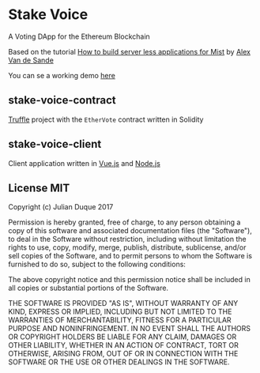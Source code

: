 # Stake Voice

A Voting DApp for the Ethereum Blockchain

Based on the tutorial [How to build server less applications for Mist](https://blog.ethereum.org/2016/07/12/build-server-less-applications-mist/) by [Alex Van de Sande](https://blog.ethereum.org/author/avsa/)

You can se a working demo [here](https://julianduque.github.io/stake-vote/)

## stake-voice-contract

[Truffle][truffle] project with the `EtherVote` contract written in Solidity

## stake-voice-client

Client application written in [Vue.js][vuejs] and [Node.js][nodejs]

## License MIT

Copyright (c) Julian Duque 2017

Permission is hereby granted, free of charge, to any person obtaining a copy of this software and associated documentation files (the "Software"), to deal in the Software without restriction, including without limitation the rights to use, copy, modify, merge, publish, distribute, sublicense, and/or sell copies of the Software, and to permit persons to whom the Software is furnished to do so, subject to the following conditions:

The above copyright notice and this permission notice shall be included in all copies or substantial portions of the Software.

THE SOFTWARE IS PROVIDED "AS IS", WITHOUT WARRANTY OF ANY KIND, EXPRESS OR IMPLIED, INCLUDING BUT NOT LIMITED TO THE WARRANTIES OF MERCHANTABILITY, FITNESS FOR A PARTICULAR PURPOSE AND NONINFRINGEMENT. IN NO EVENT SHALL THE AUTHORS OR COPYRIGHT HOLDERS BE LIABLE FOR ANY CLAIM, DAMAGES OR OTHER LIABILITY, WHETHER IN AN ACTION OF CONTRACT, TORT OR OTHERWISE, ARISING FROM, OUT OF OR IN CONNECTION WITH THE SOFTWARE OR THE USE OR OTHER DEALINGS IN THE SOFTWARE.


[vuejs]: http://vuejs.org
[nodejs]: http://nodejs.org
[truffle]: http://truffleframework.com
